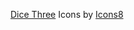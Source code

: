 <a target="_blank" href="https://icons8.com/icon/q4ul9MoiyRtB/dice-three">Dice Three</a> 
Icons by <a target="_blank" href="https://icons8.com">Icons8</a>
